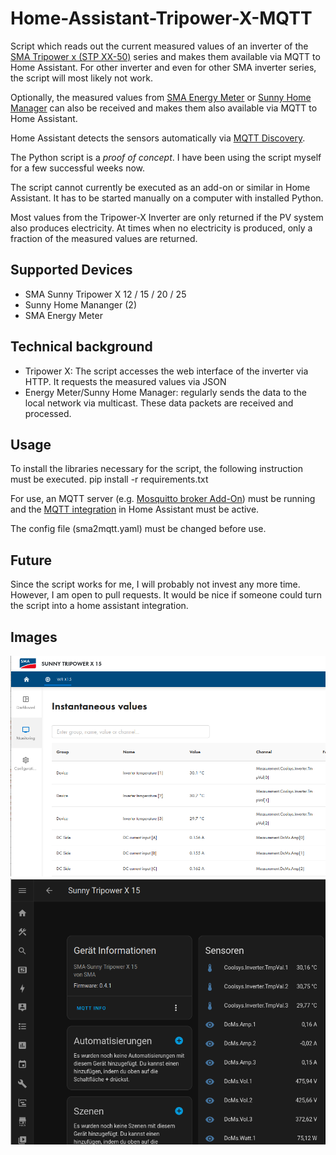 # Home-Assistant-Tripower-X-MQTT

Script which reads out the current measured values of an inverter of the [SMA Tripower x (STP XX-50)](https://www.sma.de/produkte/solar-wechselrichter/sunny-tripower-x) series and makes them available via MQTT to Home Assistant.
For other inverter and even for other SMA inverter series, the script will most likely not work.

Optionally, the measured values from [SMA Energy Meter](https://www.sma.de/produkte/monitoring-control/sma-energy-meter) or [Sunny Home Manager](https://www.sma.de/produkte/monitoring-control/sunny-home-manager) can also be received and makes them also available via MQTT to Home Assistant.

Home Assistant detects the sensors automatically via [MQTT Discovery](https://www.home-assistant.io/integrations/mqtt/#mqtt-discovery).

The Python script is a _proof of concept_. I have been using the script myself for a few successful weeks now.

The script cannot currently be executed as an add-on or similar in Home Assistant. It has to be started manually on a computer with installed Python.

Most values from the Tripower-X Inverter are only returned if the PV system also produces electricity. At times when no electricity is produced, only a fraction of the measured values are returned.

## Supported Devices

* SMA Sunny Tripower X 12 / 15 / 20 / 25
* Sunny Home Mananger (2)
* SMA Energy Meter

## Technical background

* Tripower X: The script accesses the web interface of the inverter via HTTP. It requests the measured values via JSON
* Energy Meter/Sunny Home Manager: regularly sends the data to the local network via multicast. These data packets are received and processed.

## Usage
To install the libraries necessary for the script, the following instruction must be executed.
      pip install -r requirements.txt

For use, an MQTT server (e.g. [Mosquitto broker Add-On](https://github.com/home-assistant/addons/blob/master/mosquitto/DOCS.md)) must be running and the [MQTT integration](https://www.home-assistant.io/integrations/mqtt) in Home Assistant must be active.

The config file (sma2mqtt.yaml) must be changed before use.
  
## Future
Since the script works for me, I will probably not invest any more time. However, I am open to pull requests.
It would be nice if someone could turn the script into a home assistant integration.


## Images
![](https://raw.githubusercontent.com/littleyoda/Home-Assistant-Tripower-X-MQTT/main/images/inverter.png)
![](https://raw.githubusercontent.com/littleyoda/Home-Assistant-Tripower-X-MQTT/main/images/ha.png)
